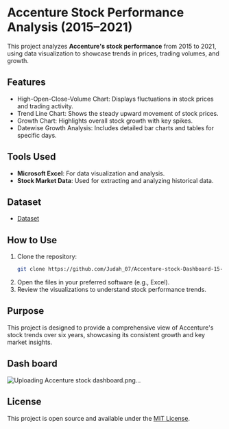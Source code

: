 
# Accenture Stock Performance Analysis (2015–2021)  

This project analyzes **Accenture's stock performance** from 2015 to 2021, using data visualization to showcase trends in prices, trading volumes, and growth.  

## Features  
- High-Open-Close-Volume Chart: Displays fluctuations in stock prices and trading activity.  
- Trend Line Chart: Shows the steady upward movement of stock prices.  
- Growth Chart: Highlights overall stock growth with key spikes.  
- Datewise Growth Analysis: Includes detailed bar charts and tables for specific days.  

## Tools Used  
- **Microsoft Excel**: For data visualization and analysis.  
- **Stock Market Data**: Used for extracting and analyzing historical data.

## Dataset
- <a href="https://github.com/Judah-07/Accenture-stock-Dashboard-15-21/blob/main/Accenture_stock_history.csv"> Dataset </a>


## How to Use  
1. Clone the repository:  
   ```bash  
   git clone https://github.com/Judah_07/Accenture-stock-Dashboard-15-21.git  
   ```  
2. Open the files in your preferred software (e.g., Excel).  
3. Review the visualizations to understand stock performance trends.  

## Purpose  
This project is designed to provide a comprehensive view of Accenture's stock trends over six years, showcasing its consistent growth and key market insights.  

## Dash board 
![Uploading Accenture stock dashboard.png…]()



## License  
This project is open source and available under the [MIT License](LICENSE).  

